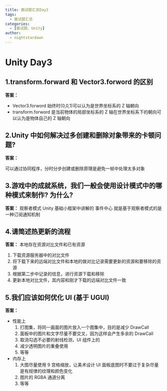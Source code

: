 ```yaml
---
title: 面试题汇总Day3
tags:
  - 面试题汇总
categories:
  - [面试题，Unity]
author:
  - nightstardawn
---
```


# Unity Day3

## 1.transform.forward 和 Vector3.forword 的区别

**答案：**

- Vector3.forword 始终时(0,0,1)可以认为是世界坐标系的 Z 轴朝向
- transform.forword 是当前物体的局部坐标系的 Z 轴在世界坐标系下的朝向可以认为是物体自己的 Z 轴朝向

## 2.Unity 中如何解决过多创建和删除对象带来的卡顿问题?

**答案：**

可以通过协同程序，分时分步创建或删除原理是避免一帧中处理太多对象

## 3.游戏中的成就系统，我们一般会使用设计模式中的哪种模式来制作? 为什么?

**答案：**
观察者模式 Unity 基础小框架中讲解的 事件中心 就是基于观察者模式的是一种订阅通知机制

## 4.请简述热更新的流程

**答案：**
本地存在资源对比文件和已有资源

1. 下载资源服务器中的对比文件
2. 将下载下来的远端对比文件和本地的做对比记录需要更新的资源和要移除的资源
3. 根据第二步中记录的信息，进行资源下载和移除
4. 更新本地对比文件，其内容和刚才下载的远端对比文件一致

## 5.我们应该如何优化 UI (基于 UGUI)

**答案：**

- 性能上
  1. 打图集，将同一画面的图片放入一个图集中，目的是减少 DrawCall
  2. 面板中的图片和文字尽量不要交叉，因为这样会产生多余的 DrawCall
  3. 取消勾选不必要的射线检测，UI 组件上的
  4. 减少透明图片的重叠使用
  5. 等等
- 内存上
  1. 大图尽量使用 9 宫格缩放，让美术设计 UI 面板底图时不要过于复杂尽量是有规律的纹理和颜色变化
  2. 图片的 RGBA 通道分离
  3. 等等
